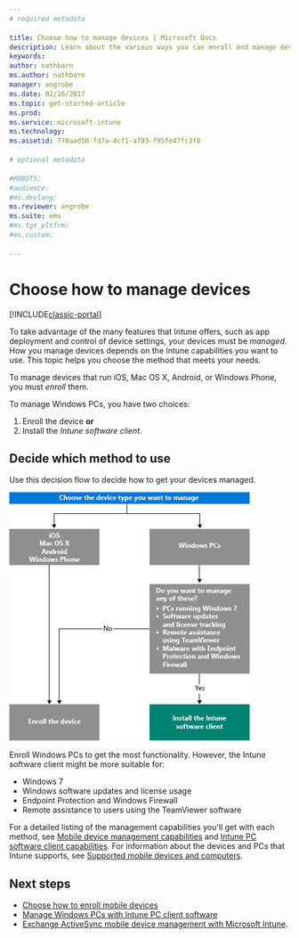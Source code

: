 ```yaml
---
# required metadata

title: Choose how to manage devices | Microsoft Docs
description: Learn about the various ways you can enroll and manage devices.
keywords:
author: nathbarn
ms.author: nathbarn
manager: angrobe
ms.date: 02/16/2017
ms.topic: get-started-article
ms.prod:
ms.service: microsoft-intune
ms.technology:
ms.assetid: 770aad50-fd7a-4cf1-a793-f95fe47fc3f8

# optional metadata

#ROBOTS:
#audience:
#ms.devlang:
ms.reviewer: angrobe
ms.suite: ems
#ms.tgt_pltfrm:
#ms.custom:

---
```


# Choose how to manage devices

[!INCLUDE[classic-portal](../includes/classic-portal.md)]

To take advantage of the many features that Intune offers, such as app deployment and control of device settings, your devices must be *managed*. How you manage devices depends on the Intune capabilities you want to use. This topic helps you choose the method that meets your needs.

To manage devices that run iOS, Mac OS X, Android, or Windows Phone, you must *enroll* them.

To manage Windows PCs, you have two choices:

1. Enroll the device **or**
2. Install the *Intune software client*.

## Decide which method to use
Use this decision flow to decide how to get your devices managed.

![Decision flow for how to get your devices managed.](./media/choose-manage-method.png)

Enroll Windows PCs to get the most functionality. However, the Intune software client might be more suitable for:

- Windows 7
- Windows software updates and license usage
- Endpoint Protection and Windows Firewall
- Remote assistance to users using the TeamViewer software

For a detailed listing of the management capabilities you'll get with each method, see [Mobile device management capabilities](mobile-device-management-capabilities-in-microsoft-intune.md) and [Intune PC software client capabilities](windows-pc-management-capabilities-in-microsoft-intune.md).
For information about the devices and PCs that Intune supports, see [Supported mobile devices and computers](https://docs.microsoft.com/intune/get-started/what-to-know-before-you-start-microsoft-intune#intune-supported-devices).

## Next steps

- [Choose how to enroll mobile devices](/intune/get-started/choose-how-to-enroll-devices1)
- [Manage Windows PCs with Intune PC client software](/intune/deploy-use/manage-windows-pcs-with-microsoft-intune)
- [Exchange ActiveSync mobile device management with Microsoft Intune](/intune/deploy-use/mobile-device-management-with-exchange-activesync-and-microsoft-intune).
